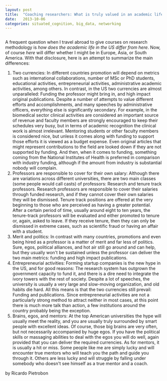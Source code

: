 ```yaml
---
layout: post
title:  "Coaching researchers: What is truly valued in an academic life in the US?"
date:   2013-10-06
categories: situated_cognition, big_data, networking
---
```


![]()

<title>{{ page.title }}</title>


A frequent question when I travel abroad to give courses on research methodology is *how does the academic life in the US differ from here*. Now, of course *here* will differ whether I might be in Europe, Asia, or South America. With that disclosure, here is an attempt to summarize the main differences:

1. Two currencies: In different countries promotion will depend on metrics such as international collaborations, number of MSc or PhD students, educational activities, entrepreneurial activities, administrative academic activities, among others. In contrast, in the US two currencies are almost unparalleled: Funding the professor might bring in, and high impact original publications. Despite a number of attempts to value different efforts and accomplishments, and many speeches by administrative officers, everything else is significantly secondary. For example, in the biomedical sector clinical activities are considered an important source of revenue and faculty members are strongly encouraged to keep their schedules very busy, but in terms of academic recognition the clinical work is almost irrelevant. Mentoring students or other faculty members is considered nice, but unless it comes along with funding to support those efforts it is viewed as a budget expense. Even original articles that might represent contributions to the field are looked down if they are not supported by funding. And then, when it comes to funding, something coming from the National Institutes of Health is preferred in comparison with industry funding, although if the amount from industry is substantial nobody will complain.
2. Professors are responsible to cover for their own salary: Although there are variations across different universities, there are two main classes (some people would call casts) of professors: Research and tenure track professors. Research professors are responsible to cover their salaries through funded research, and if they cannot cover their own salaries they will be dismissed. Tenure track positions are offered at the very beginning to those who are perceived as having a greater potential. After a certain period of time, usually around eight to ten years, the tenure-track professors will be evaluated and either promoted to tenure or, again, asked to leave. If they receive tenure, then they can only be dismissed in extreme cases, such as scientific fraud or having an affair with a student. 
3. Merit and politics: In contrast with many countries, promotions and even being hired as a professor is a matter of merit and far less of politics. Sure, egos, political alliances, and hot air still go around and can help, but they usually won't be sustained unless the professor can deliver the two main metrics: funding and high impact publications.
4. Entrepreneurial activities: Forming startup companies is the new hype in the US, and for good reasons: The research system has outgrown the government capacity to fund it, and there is a dire need to integrate the ivory towers with the rest of society. Despite a lot of speeches, the university is usually a very large and slow-moving organization, and old habits die hard. All this means is that the two currencies still prevail: Funding and publications. Since entrepreneurial activities are not a particularly strong method to attract neither in most cases, at this point there is much more talk than action, a few institutions around the country probably being the exception.
5. Brains, egos, and mentors: At the top American universities the hype will usually meet the reality, and you are usually truly surrounded by smart people with excellent ideas. Of course, those big brains are very often, but not necessarily accompanied by huge egos. If you have the political skills or massaging abilities to deal with the egos you will do well, again provided that you can deliver the required currencies. As for mentors, it is usually a hit or miss. Some people like me are simply lucky and will encounter true mentors who will teach you the path and guide you through it. Others are less lucky and will struggle by falling under somebody who doesn't see himself as a true mentor and a coach. 


by Ricardo Pietrobon